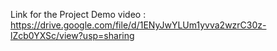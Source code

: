 Link for the Project Demo video :
https://drive.google.com/file/d/1ENyJwYLUm1yvva2wzrC30z-lZcb0YXSc/view?usp=sharing
